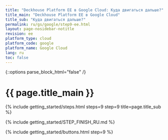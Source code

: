 ```yaml
---
title: "Deckhouse Platform EE в Google Cloud: Куда двигаться дальше?"
title_main: "Deckhouse Platform EE в Google Cloud"
title_sub: "Куда двигаться дальше?"
permalink: ru/gs/google/step9-ee.html
layout: page-nosidebar-notitle
revision: ee
platform_type: cloud
platform_code: google
platform_name: Google Cloud
lang: ru
toc: false
---
```


<link rel="stylesheet" type="text/css" href='{{ assets["getting-started.css"].digest_path }}' />

{::options parse_block_html="false" /}

<h1 class="docs__title">{{ page.title_main }}</h1>
{% include getting_started/steps.html steps=9 step=9 title=page.title_sub %}

{% include getting_started/STEP_FINISH_RU.md %}

{% include getting_started/buttons.html step=9 %}

